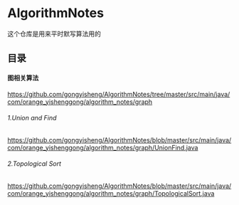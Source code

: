 # AlgorithmNotes

这个仓库是用来平时默写算法用的

## 目录
#### 图相关算法 
https://github.com/gongyisheng/AlgorithmNotes/tree/master/src/main/java/com/orange_yishenggong/algorithm_notes/graph
######     1.Union and Find
https://github.com/gongyisheng/AlgorithmNotes/blob/master/src/main/java/com/orange_yishenggong/algorithm_notes/graph/UnionFind.java
######     2.Topological Sort
https://github.com/gongyisheng/AlgorithmNotes/blob/master/src/main/java/com/orange_yishenggong/algorithm_notes/graph/TopologicalSort.java

